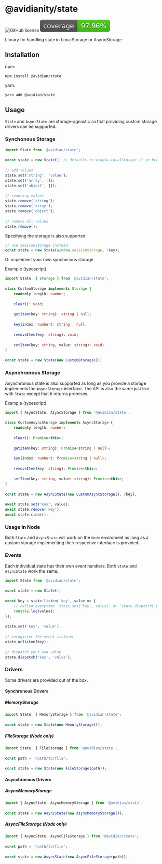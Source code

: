 # @avidianity/state

![GitHub license](https://img.shields.io/badge/license-MIT-blue.svg) ![coverage](coverage/badges/lines.svg)

Library for handling state in LocalStorage or AsyncStorage

## Installation

npm:

```bash
npm install @avidian/state
```

yarn:

```bash
yarn add @avidian/state
```

## Usage

`State` and `AsyncState` are storage-agnostic so that providing custom storage drivers can be supported.

### Synchonous Storage

```javascript
import State from '@avidian/state';

const state = new State(); // defaults to window.localStorage if in browser

// add values
state.set('string', 'value');
state.set('array', []);
state.set('object', {});

// removing values
state.remove('string');
state.remove('array');
state.remove('object');

// remove all values
state.remove();
```

Specifying the storage is also supported

```javascript
// use sessionStorage instead
const state = new State(window.sessionStorage, ?key);
```

Or implement your own synchonous storage

Example (typescript)

```typescript
import State, { Storage } from '@avidian/state';

class CustomStorage implements Storage {
    readonly length: number;
    
    clear(): void;
    
    getItem(key: string): string | null;
    
    key(index: number): string | null;
    
    removeItem(key: string): void;
    
    setItem(key: string, value: string): void;
}

const state = new State(new CustomStorage());
```

### Asynchronous Storage

Asynchronous state is also supported as long as you provide a storage implements the `AsyncStorage` interface.
The API is also the same just like with `State` except that it returns promises.

Example (typescript)

```typescript
import { AsyncState, AsyncStorage } from '@avidian/state';

class CustomAsyncStorage implements AsyncStorage {
    readonly length: number;
    
    clear(): Promise<this>;
    
    getItem(key: string): Promise<string | null>;
    
    key(index: number): Promise<string | null>;
    
    removeItem(key: string): Promise<this>;
    
    setItem(key: string, value: string): Promise<this>;
}

const state = new AsyncState(new CustomAsyncStorage(), ?key);

await state.set('key', value);
await state.remove('key');
await state.clear();
```

### Usage in Node

Both `State` and `AsyncState` will work on the `Node` enviroment as long as a custom storage implementing their respective interface is provided.

### Events

Each individual state has their own event handlers.
Both `State` and `AsyncState` work the same.

```typescript
import State from '@avidian/state';

const state = new State();

const key = state.listen('key', value => {
    // called everytime `state.set('key', value)` or `state.dispatch('key', value) is called
    console.log(value);
});

state.set('key', 'value');

// unregister the event listener
state.unlisten(key);

// dispatch your own value
state.dispatch('key', 'value');
```

### Drivers

Some drivers are provided out of the box.

#### Synchronous Drivers

##### MemoryStorage

```typescript
import State, { MemoryStorage } from '@avidian/state';

const state = new State(new MemoryStorage());
```

##### FileStorage (Node only)

```typescript
import State, { FileStorage } from '@avidian/state';

const path = '/path/to/file';

const state = new State(new FileStorage(path));
```

#### Asynchronous Drivers

##### AsyncMemoryStorage

```typescript
import { AsyncState, AsyncMemoryStorage } from '@avidian/state';

const state = new AsyncState(new AsyncMemoryStorage());
```

##### AsyncFileStorage (Node only)

```typescript
import { AsyncState, AsyncFileStorage } from '@avidian/state';

const path = '/path/to/file';

const state = new AsyncState(new AsyncFileStorage(path));
```
